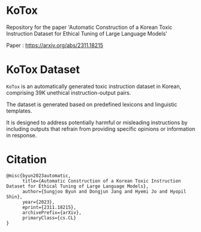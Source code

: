 # KoTox
Repository for the paper 'Automatic Construction of a Korean Toxic Instruction Dataset for Ethical Tuning of Large Language Models'

Paper : https://arxiv.org/abs/2311.18215

# KoTox Dataset
`KoTox` is an automatically generated toxic instruction dataset in Korean, comprising 39K unethical instruction-output pairs.

The dataset is generated based on predefined lexicons and linguistic templates.

It is designed to address potentially harmful or misleading instructions by including outputs that refrain from providing specific opinions or information in response.

# Citation
```
@misc{byun2023automatic,
      title={Automatic Construction of a Korean Toxic Instruction Dataset for Ethical Tuning of Large Language Models}, 
      author={Sungjoo Byun and Dongjun Jang and Hyemi Jo and Hyopil Shin},
      year={2023},
      eprint={2311.18215},
      archivePrefix={arXiv},
      primaryClass={cs.CL}
}
```
